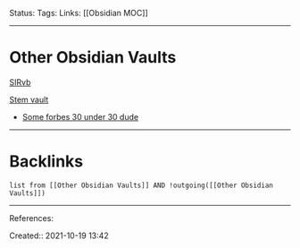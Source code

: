 Status: 
Tags: 
Links: [[Obsidian MOC]]
___
# Other Obsidian Vaults
[SIRvb](https://publish.obsidian.md/slrvb/50+Nebula/30-N+Nebula/N-W+-+Nebula)

[Stem vault](https://walkintheforest.com/Content/%F0%9F%91%8B%F0%9F%8F%BD+Welcome)

- [Some forbes 30 under 30 dude](https://notes.invertedpassion.com/_Start+here_)
___
# Backlinks
```dataview
list from [[Other Obsidian Vaults]] AND !outgoing([[Other Obsidian Vaults]])
```
___
References:

Created:: 2021-10-19 13:42
